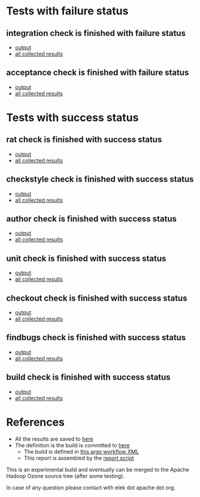# Tests with failure status

## integration check is finished with failure status

   * [output](https://raw.githubusercontent.com/elek/ozone-ci/master/byscane/byscane-nightly-20190924-d6nkl/integration/output.log)
   * [all collected results](https://github.com/elek/ozone-ci/tree/master/byscane/byscane-nightly-20190924-d6nkl/integration)


## acceptance check is finished with failure status

   * [output](https://raw.githubusercontent.com/elek/ozone-ci/master/byscane/byscane-nightly-20190924-d6nkl/acceptance/output.log)
   * [all collected results](https://github.com/elek/ozone-ci/tree/master/byscane/byscane-nightly-20190924-d6nkl/acceptance)



# Tests with success status

## rat check is finished with success status

   * [output](https://raw.githubusercontent.com/elek/ozone-ci/master/byscane/byscane-nightly-20190924-d6nkl/rat/output.log)
   * [all collected results](https://github.com/elek/ozone-ci/tree/master/byscane/byscane-nightly-20190924-d6nkl/rat)


## checkstyle check is finished with success status

   * [output](https://raw.githubusercontent.com/elek/ozone-ci/master/byscane/byscane-nightly-20190924-d6nkl/checkstyle/output.log)
   * [all collected results](https://github.com/elek/ozone-ci/tree/master/byscane/byscane-nightly-20190924-d6nkl/checkstyle)


## author check is finished with success status

   * [output](https://raw.githubusercontent.com/elek/ozone-ci/master/byscane/byscane-nightly-20190924-d6nkl/author/output.log)
   * [all collected results](https://github.com/elek/ozone-ci/tree/master/byscane/byscane-nightly-20190924-d6nkl/author)


## unit check is finished with success status

   * [output](https://raw.githubusercontent.com/elek/ozone-ci/master/byscane/byscane-nightly-20190924-d6nkl/unit/output.log)
   * [all collected results](https://github.com/elek/ozone-ci/tree/master/byscane/byscane-nightly-20190924-d6nkl/unit)


## checkout check is finished with success status

   * [output](https://raw.githubusercontent.com/elek/ozone-ci/master/byscane/byscane-nightly-20190924-d6nkl/checkout/output.log)
   * [all collected results](https://github.com/elek/ozone-ci/tree/master/byscane/byscane-nightly-20190924-d6nkl/checkout)


## findbugs check is finished with success status

   * [output](https://raw.githubusercontent.com/elek/ozone-ci/master/byscane/byscane-nightly-20190924-d6nkl/findbugs/output.log)
   * [all collected results](https://github.com/elek/ozone-ci/tree/master/byscane/byscane-nightly-20190924-d6nkl/findbugs)


## build check is finished with success status

   * [output](https://raw.githubusercontent.com/elek/ozone-ci/master/byscane/byscane-nightly-20190924-d6nkl/build/output.log)
   * [all collected results](https://github.com/elek/ozone-ci/tree/master/byscane/byscane-nightly-20190924-d6nkl/build)




# References

 * All the results are saved to [here](https://github.com/elek/ozone-ci/tree/master/byscane/byscane-nightly-20190924-d6nkl/)
 * The definition is the build is committed to [here](https://github.com/elek/argo-ozone)
    * The build is defined in [this argo workflow XML](https://github.com/elek/argo-ozone/blob/master/ozone-build.yaml)
    * This report is assembled by the [report script](https://github.com/elek/argo-ozone/blob/master/scripts/report.sh)

This is an experimental build and eventually can be merged to the Apache Hadoop Ozone source tree (after some testing).

In case of any question please contact with elek dot apache dot org.
